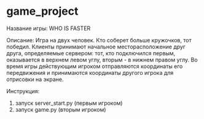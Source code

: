 # game_project
Название игры:
WHO IS FASTER 

Описание:
Игра на двух человек. Кто соберет больше кружочков, тот победил. Клиенты принимают начальное месторасположение друг друга, определяемые сервером: тот, кто подключился первым, оказывается в верхнем левом углу, вторым - в нижнем правом углу. Во время игры действующим игроком отправляются координаты его передвижения и принимаются координаты другого игрока для отрисовки на экране.

Инструкция:
1) запуск server_start.py (первым игроком)
2) запуск game.py (вторым игроком)

